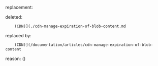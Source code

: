 replacement:

deleted:

		(CDN)](./cdn-manage-expiration-of-blob-content.md

replaced by:

		(CDN)](/documentation/articles/cdn-manage-expiration-of-blob-content

reason: ()

